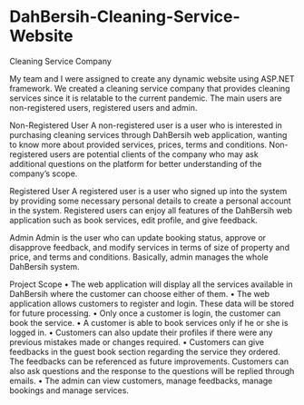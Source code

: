 # DahBersih-Cleaning-Service-Website
Cleaning Service Company

My team and I were assigned to create any dynamic website using ASP.NET framework. We created a cleaning service company that provides cleaning services since it is relatable to the current pandemic. The main users are non-registered users, registered users and admin.

Non-Registered User
A non-registered user is a user who is interested in purchasing cleaning services through DahBersih web application, wanting to know more about provided services, prices, terms and conditions. Non-registered users are potential clients of the company who may ask additional questions on the platform for better understanding of the company’s scope.

Registered User
A registered user is a user who signed up into the system by providing some necessary personal details to create a personal account in the system. Registered users can enjoy all features of the DahBersih web application such as book services, edit profile, and give feedback. 

Admin
Admin is the user who can update booking status, approve or disapprove feedback, and modify services in terms of size of property and price, and terms and conditions. Basically, admin manages the whole DahBersih system.

Project Scope
•	The web application will display all the services available in DahBersih where the customer can choose either of them.
•	The web application allows customers to register and login. These data will be stored for future processing.
•	Only once a customer is login, the customer can book the service.
•	A customer is able to book services only if he or she is logged in.
•	Customers can also update their profiles if there were any previous mistakes made or changes required.
•	Customers can give feedbacks in the guest book section regarding the service they ordered. The feedbacks can be referenced as future improvements. Customers can also ask questions and the response to the questions will be replied through emails.
•	The admin can view customers, manage feedbacks, manage bookings and manage services.
